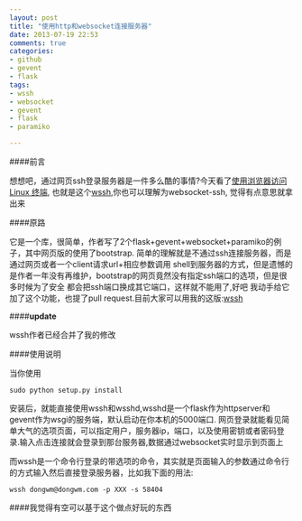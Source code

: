 ```yaml
---
layout: post
title: "使用http和websocket连接服务器"
date: 2013-07-19 22:53
comments: true
categories: 
- github
- gevent
- flask
tags:
- wssh
- websocket
- gevent
- flask
- paramiko

---
```


####前言

想想吧，通过网页ssh登录服务器是一件多么酷的事情?今天看了[使用浏览器访问 Linux 终端](http://www.vpsee.com/2013/06/invoke-a-linux-shell-with-ssh-account-from-browser),
也就是这个[wssh](https://github.com/dongweiming/wssh),你也可以理解为websocket-ssh, 觉得有点意思就拿出来

####原路

它是一个库，很简单，作者写了2个flask+gevent+websocket+paramiko的例子，其中网页版的使用了bootstrap.
简单的理解就是不通过ssh连接服务器，而是通过网页或者一个client请求url+相应参数调用
shell到服务器的方式，但是遗憾的是作者一年没有再维护，bootstrap的网页竟然没有指定ssh端口的选项，但是很多时候为了安全
都会把ssh端口换成其它端口，这样就不能用了,好吧 我动手给它加了这个功能，也提了pull request.目前大家可以用我的这版:[wssh](https://github.com/dongweiming/wssh)

####**update**

wssh作者已经合并了我的修改

####使用说明

当你使用

```
sudo python setup.py install
```

安装后，就能直接使用wssh和wsshd,wsshd是一个flask作为httpserver和gevent作为wsgi的服务端，默认启动在你本机的5000端口.
网页登录就能看见简单大气的选项页面，可以指定用户，服务器ip，端口，以及使用密钥或者密码登录.输入点击连接就会登录到那台服务器,数据通过websocket实时显示到页面上


而wssh是一个命令行登录的带选项的命令，其实就是页面输入的参数通过命令行的方式输入然后直接登录服务器，比如我下面的用法:

```
wssh dongwm@dongwm.com -p XXX -s 58404
```

####我觉得有空可以基于这个做点好玩的东西
